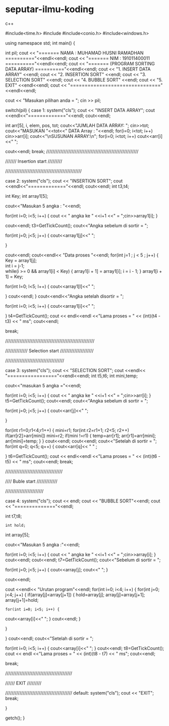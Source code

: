 # seputar-ilmu-koding
c++

#include<time.h>
#include<iostream>
#include<conio.h>
#include<windows.h>

using namespace std;
int main() {
 
 int pil;
cout << "======= NAMA : MUHAMAD HUSNI RAMADHAN =========="<<endl<<endl;
cout << "======= NIM  : 191011400011           =========="<<endl<<endl;
cout << "======= (PROGRAM SORTING DATA ARRAY) =========="<<endl<<endl;
cout << "1. INSERT DATA ARRAY" <<endl;
cout << "2. INSERTION SORT" <<endl;
cout << "3. SELECTION SORT" <<endl;
cout << "4. BUBBLE SORT" <<endl;
cout << "5. EXIT" <<endl<<endl;
cout << "==============================="<<endl<<endl;

cout << "Masukan pilihan anda = "; cin >> pil;

switch(pil) {
	case 1:
 system("cls");
 cout << "INSERT DATA ARRAY";
 cout <<endl<<"============="<<endl;
 cout<<endl;
 
 
 int arr[5], i, elem, pos, tot;
    cout<<"JUMLAH DATA ARRAY: ";
    cin>>tot;
    cout<<"MASUKAN "<<tot<<" DATA Array : "<<endl;
    for(i=0; i<tot; i++)
        cin>>arr[i];
    cout<<"\nSUSUNAN ARRAY:\n";
    for(i=0; i<tot; i++)
        cout<<arr[i]<<"  ";
   
	
 cout<<endl;
break;
//////////////////////////////////////////////////////////

///////     Insertion start               /////////

////////////////////////////////////////////////


 
 case 2:
 system("cls");
 cout << "INSERTION SORT";
 cout <<endl<<"============="<<endl;
 cout<<endl;
 int t3,t4;
 
 int Key;
 int array1[5];

 cout<<"Masukan 5 angka : "<<endl;

for(int i=0; i<5; i++)  {
 cout << "  angka ke " <<i+1 <<" = ";cin>>array1[i];
}

cout<<endl;
t3=GetTickCount();
cout<<"Angka sebelum di sortir = ";

for(int j=0; j<5; j++) {
 cout<<array1[j]<<"  ";
 
}

cout<<endl;
cout<<endl<< "Data proses "<<endl;
for(int j=1 ; j < 5 ; j++) {
 Key = array1[j];              
 int i = j-1;                  
 while(i >= 0 && array1[i] < Key) {
  array1[i + 1] = array1[i];
  i = i - 1;
 }
 array1[i + 1] = Key;
 
 for(int l=0; l<5; l++) {
  cout<<array1[l]<<"  ";
  
 }
 cout<<endl;
}
cout<<endl<<"Angka setelah disortir = ";

for(int i=0; i<5; i++) {
 cout<<array1[i]<<"  ";
 
}
t4=GetTickCount();
cout << endl<<endl <<"Lama proses = " << (int)(t4 - t3) << " ms";
 cout<<endl;

 break;
 
 
 
////////////////////////////////////////////////////////

//////////////   Selection start /////////////////////

///////////////////////////////////// 
 
 
 case 3:
 system("cls");
 cout << "SELECTION SORT";
 cout <<endl<< "================="<<endl<<endl;
 int t5,t6;
int mini,temp;

cout<<"masukan 5 angka ="<<endl;

for(int i=0; i<5; i++) {
 cout << "  angka ke " <<i+1 <<" = ";cin>>arr[i];
}
t5=GetTickCount();
cout<<endl;
cout<<"Angka sebelum di sortir = ";

for(int j=0; j<5; j++) {
 cout<<arr[j]<<"  ";
 
}

for(int r1=0;r1<4;r1++) {
 mini=r1;
 for(int r2=r1+1; r2<5; r2++)
   if(arr[r2]>arr[mini])
   mini=r2;
    if(mini !=r1) {
     temp=arr[r1];
     arr[r1]=arr[mini];
     arr[mini]=temp;
    }
}
cout<<endl;
cout<<endl;
cout<<"Setelah di sortir = ";
for(int q=0; q<5; q++) {
 cout<<arr[q]<< "  " ;
 
}
t6=GetTickCount();
cout << endl<<endl <<"Lama proses = " << (int)(t6 - t5) << " ms";
 cout<<endl;
 break;
 
 ////////////////////////////////////

 ////  Buble start /////////////

 ////////////////////////

 case 4:
 system("cls");
 cout << endl;
 cout << "BUBBLE SORT"<<endl;
 cout << "=============="<<endl;
 
 int t7,t8;
 
    int hold;
 int array[5];

 cout<<"Masukan 5 angka :"<<endl;

 for(int i=0; i<5; i++) {
  cout << "  angka ke " <<i+1 <<" = ";cin>>array[i];
 }
 cout<<endl;
 cout<<endl;
 t7=GetTickCount();
 cout<<"Sebelum di sortir = ";

 for(int j=0; j<5; j++) {
 cout<<array[j];
 cout<<"  ";
 }
 
 cout<<endl;
 
 cout <<endl<< "Urutan program"<<endl;
 for(int i=0; i<4; i++) {
  for(int j=0; j<4; j++) {
   if(array[j]<array[j+1]) {
    hold=array[j];
    array[j]=array[j+1];
    array[j+1]=hold;
    
    for(int i=0; i<5; i++) {
  cout<<array[i]<<"  ";
  }
  cout<<endl;
   }
  
  
  }
  
 }
cout<<endl;
 cout<<"Setelah di sortir = ";

 for(int i=0; i<5; i++) {
  cout<<array[i]<<"  ";
 }
    cout<<endl;
 t8=GetTickCount();
 cout << endl <<"Lama proses = " << (int)(t8 - t7) << " ms";
 cout<<endl;
 
 break;


 


//////////////////////////////////////////

//////          EXIT   /////////

////////////////////////////////////////// 
 default:
 system("cls");
 cout << "EXIT";
 break;
 
}   
 
 
 
 getch();
}
